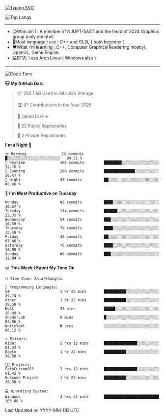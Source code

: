 <a href="https://git.io/typing-svg">
  <img src="https://readme-typing-svg.demolab.com?font=Fira+Code&pause=1000&random=false&width=435&separator=%3D&lines=std%3A%3Aprintln(%22Hello,+world!%22);" alt="Typing SVG" />
</a>

![Top Langs](https://github-readme-stats.vercel.app/api/top-langs/?username=FOTH0626&theme=transparent)

---

- 😉Who am I : A member of NJUPT-SAST and the head of 2024 Graphics group (only me btw)
- 📖Most language I use : C++ and GLSL ( both beginner )
- ❤What I'm learning : C++, Computer Graphics(Rendering mostly), OpenGL, Game Engine.
- 💻BTW, I use Arch Linux ( Windows also )
---
<!--START_SECTION:waka-->
![Code Time](http://img.shields.io/badge/Code%20Time-245%20hrs%209%20mins-blue)

**🐱 My GitHub Data** 

> 📦 256.7 kB Used in GitHub's Storage 
 > 
> 🏆 87 Contributions in the Year 2025
 > 
> 💼 Opted to Hire
 > 
> 📜 22 Public Repositories 
 > 
> 🔑 2 Private Repositories 
 > 
**I'm a Night 🦉** 

```text
🌞 Morning                23 commits          █░░░░░░░░░░░░░░░░░░░░░░░░   04.51 % 
🌆 Daytime                164 commits         ████████░░░░░░░░░░░░░░░░░   32.16 % 
🌃 Evening                288 commits         ██████████████░░░░░░░░░░░   56.47 % 
🌙 Night                  35 commits          ██░░░░░░░░░░░░░░░░░░░░░░░   06.86 % 
```
📅 **I'm Most Productive on Tuesday** 

```text
Monday                   85 commits          ████░░░░░░░░░░░░░░░░░░░░░   16.67 % 
Tuesday                  114 commits         ██████░░░░░░░░░░░░░░░░░░░   22.35 % 
Wednesday                54 commits          ███░░░░░░░░░░░░░░░░░░░░░░   10.59 % 
Thursday                 79 commits          ████░░░░░░░░░░░░░░░░░░░░░   15.49 % 
Friday                   36 commits          ██░░░░░░░░░░░░░░░░░░░░░░░   07.06 % 
Saturday                 76 commits          ████░░░░░░░░░░░░░░░░░░░░░   14.90 % 
Sunday                   66 commits          ███░░░░░░░░░░░░░░░░░░░░░░   12.94 % 
```


📊 **This Week I Spent My Time On** 

```text
🕑︎ Time Zone: Asia/Shanghai

💬 Programming Languages: 
C#                       1 hr 25 mins        ██████████░░░░░░░░░░░░░░░   39.74 % 
Other                    1 hr 22 mins        ██████████░░░░░░░░░░░░░░░   38.58 % 
HLSL                     39 mins             █████░░░░░░░░░░░░░░░░░░░░   18.49 % 
ShaderLab                6 mins              █░░░░░░░░░░░░░░░░░░░░░░░░   03.06 % 
UnityYaml                0 secs              ░░░░░░░░░░░░░░░░░░░░░░░░░   00.12 % 

🔥 Editors: 
Rider                    2 hrs 12 mins       ███████████████░░░░░░░░░░   61.42 % 
Eagle                    1 hr 22 mins        ██████████░░░░░░░░░░░░░░░   38.58 % 

🐱‍💻 Projects: 
FothCustomSRP            2 hrs 12 mins       ███████████████░░░░░░░░░░   61.42 % 
Unknown Project          1 hr 22 mins        ██████████░░░░░░░░░░░░░░░   38.58 % 

💻 Operating System: 
Windows                  3 hrs 34 mins       █████████████████████████   100.00 % 
```


 Last Updated on YYYY-MM-DD UTC
<!--END_SECTION:waka-->
